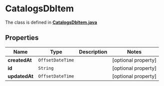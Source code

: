 

# CatalogsDbItem

The class is defined in **[CatalogsDbItem.java](../../src/main/java/org/openapitools/model/CatalogsDbItem.java)**

## Properties

Name | Type | Description | Notes
------------ | ------------- | ------------- | -------------
**createdAt** | `OffsetDateTime` |  |  [optional property]
**id** | `String` |  |  [optional property]
**updatedAt** | `OffsetDateTime` |  |  [optional property]





